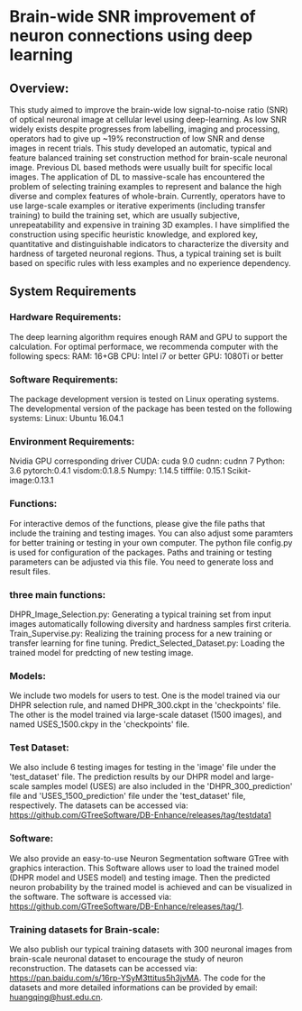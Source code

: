 # Brain-wide SNR improvement of neuron connections using deep learning

## Overview:
This study aimed to improve the brain-wide low signal-to-noise ratio (SNR) of optical neuronal image at cellular level using deep-learning. As low SNR widely exists despite progresses from labelling, imaging and processing, operators had to give up ~19% reconstruction of low SNR and dense images in recent trials. This study developed an automatic, typical and feature balanced training set construction method for brain-scale neuronal image. Previous DL based methods were usually built for specific local images. The application of DL to massive-scale has encountered the problem of selecting training examples to represent and balance the high diverse and complex features of whole-brain. Currently, operators have to use large-scale examples or iterative experiments (including transfer training) to build the training set, which are usually subjective, unrepeatability and expensive in training 3D examples. I have simplified the construction using specific heuristic knowledge, and explored key, quantitative and distinguishable indicators to characterize the diversity and hardness of targeted neuronal regions. Thus, a typical training set is built based on specific rules with less examples and no experience dependency. 

## System Requirements
### Hardware Requirements:
The deep learning algorithm requires enough RAM and GPU to support the calculation. For optimal performace, we recommenda computer with the following specs:
RAM: 16+GB
CPU: Intel i7 or better
GPU:  1080Ti or better

### Software Requirements:
The package development version is tested on Linux operating systems. The developmental version of the package has been tested on the following systems:
Linux: Ubuntu 16.04.1

### Environment Requirements:
Nvidia GPU corresponding driver
CUDA: cuda 9.0
cudnn: cudnn 7
Python: 3.6
pytorch:0.4.1 
visdom:0.1.8.5
Numpy: 1.14.5
tifffile: 0.15.1
Scikit-image:0.13.1

### Functions:
For interactive demos of the functions, please give the file paths that include the training and testing images. You can also adjust some paramters for better training or testing in your own computer. The python file config.py is used for configuration of the packages.  Paths and training or testing parameters can be adjusted via this file.
You need to generate loss and result files.

### three main functions:
DHPR_Image_Selection.py:  Generating a typical training set from input images automatically following diversity and hardness samples first criteria.
Train_Supervise.py: Realizing the training process for a new training or transfer learning for fine tuning.
Predict_Selected_Dataset.py: Loading the trained model for predcting of new testing image.

### Models:
We include two models for users to test. One is the model trained via our DHPR selection rule, and named DHPR_300.ckpt in the 'checkpoints' file. The other is the model trained via large-scale dataset (1500 images), and named USES_1500.ckpy in the 'checkpoints' file.  

### Test Dataset:
We also include 6 testing images for testing  in the 'image' file under the 'test_dataset' file. The prediction results by our DHPR model and large-scale samples model (USES) are also included in the 'DHPR_300_prediction' file and 'USES_1500_prediction' file under the 'test_dataset' file, respectively. 
The datasets can be accessed via: https://github.com/GTreeSoftware/DB-Enhance/releases/tag/testdata1

### Software:
We also provide an easy-to-use Neuron Segmentation software GTree with graphics interaction. This Software allows user to load the trained model (DHPR model and USES model) and testing image. Then the predicted neuron probability by the trained model is achieved and can be visualized in the software. The software is accessed via: https://github.com/GTreeSoftware/DB-Enhance/releases/tag/1.

### Training datasets for Brain-scale:
We also publish our typical training datasets with 300 neuronal images from brain-scale neuronal dataset to encourage the study of neuron reconstruction. 
The datasets can be accessed via: https://pan.baidu.com/s/16rp-YSyM3ttitus5h3jvMA.  The code for the datasets and more detailed informations can be provided by email: huangqing@hust.edu.cn. 







